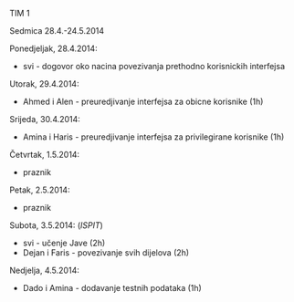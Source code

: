 TIM 1 

Sedmica 28.4.-24.5.2014

Ponedjeljak, 28.4.2014:
* svi - dogovor oko nacina povezivanja prethodno korisnickih interfejsa

Utorak, 29.4.2014:
* Ahmed i Alen - preuredjivanje interfejsa za obicne korisnike (1h)

Srijeda, 30.4.2014:
* Amina i Haris - preuredjivanje interfejsa za privilegirane korisnike (1h)

Četvrtak, 1.5.2014:
* praznik

Petak, 2.5.2014:
* praznik

Subota, 3.5.2014: (_ISPIT_)
* svi - učenje Jave (2h)
* Dejan i Faris - povezivanje svih dijelova (2h)

Nedjelja, 4.5.2014:
* Dado i Amina - dodavanje testnih podataka (1h)
